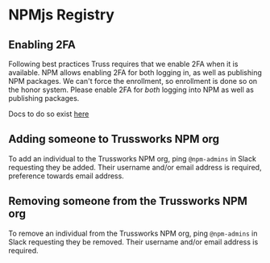 # NPMjs Registry

## Enabling 2FA

Following best practices Truss requires that we enable 2FA when it is available. NPM allows enabling 2FA for both logging in, as well as publishing NPM packages. We can't force the enrollment, so enrollment is done so on the honor system. Please enable 2FA for _both_ logging into NPM as well as publishing packages.

Docs to do so exist [here](https://docs.npmjs.com/about-two-factor-authentication)

## Adding someone to Trussworks NPM org

To add an individual to the Trussworks NPM org, ping `@npm-admins` in Slack requesting they be added. Their username and/or email address is required, preference towards email address.

## Removing someone from the Trussworks NPM org

To remove an individual from the Trussworks NPM org, ping `@npm-admins` in Slack requesting they be removed. Their username and/or email address is required.
